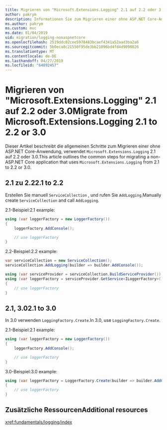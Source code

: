 ```yaml
---
title: Migrieren von "Microsoft.Extensions.Logging" 2.1 auf 2.2 oder 3.0
author: pakrym
description: Informationen Sie zum Migrieren einer ohne ASP.NET Core-Anwendung, die "Microsoft.Extensions.Logging" 2.1 auf 2.2 oder 3.0 verwendet.
ms.author: pakrym
ms.custom: mvc
ms.date: 01/04/2019
uid: migration/logging-nonaspnetcore
ms.openlocfilehash: 2519ddc02cee5978483bcaef4341a52aad3ba2a6
ms.sourcegitcommit: 5b0eca8c21550f95de3bb21096bd4fd4d9098026
ms.translationtype: MT
ms.contentlocale: de-DE
ms.lasthandoff: 04/27/2019
ms.locfileid: "64892457"
---
```

# <a name="migrate-from-microsoftextensionslogging-21-to-22-or-30"></a><span data-ttu-id="cc05f-103">Migrieren von "Microsoft.Extensions.Logging" 2.1 auf 2.2 oder 3.0</span><span class="sxs-lookup"><span data-stu-id="cc05f-103">Migrate from Microsoft.Extensions.Logging 2.1 to 2.2 or 3.0</span></span>

<span data-ttu-id="cc05f-104">Dieser Artikel beschreibt die allgemeinen Schritte zum Migrieren einer ohne ASP.NET Core-Anwendung, verwendet `Microsoft.Extensions.Logging` 2.1 auf 2.2 oder 3.0.</span><span class="sxs-lookup"><span data-stu-id="cc05f-104">This article outlines the common steps for migrating a non-ASP.NET Core application that uses `Microsoft.Extensions.Logging` from 2.1 to 2.2 or 3.0.</span></span>

## <a name="21-to-22"></a><span data-ttu-id="cc05f-105">2.1 zu 2.2</span><span class="sxs-lookup"><span data-stu-id="cc05f-105">2.1 to 2.2</span></span>

<span data-ttu-id="cc05f-106">Erstellen Sie manuell `ServiceCollection` , und rufen Sie `AddLogging`.</span><span class="sxs-lookup"><span data-stu-id="cc05f-106">Manually create `ServiceCollection` and call `AddLogging`.</span></span>

<span data-ttu-id="cc05f-107">2.1-Beispiel:</span><span class="sxs-lookup"><span data-stu-id="cc05f-107">2.1 example:</span></span>

```csharp
using (var loggerFactory = new LoggerFactory())
{
    loggerFactory.AddConsole();

    // use loggerFactory
}
```

<span data-ttu-id="cc05f-108">2.2-Beispiel:</span><span class="sxs-lookup"><span data-stu-id="cc05f-108">2.2 example:</span></span>

```csharp
var serviceCollection = new ServiceCollection();
serviceCollection.AddLogging(builder => builder.AddConsole());

using (var serviceProvider = serviceCollection.BuildServiceProvider())
using (var loggerFactory = serviceProvider.GetService<ILoggerFactory>())
{
    // use loggerFactory
}
```

## <a name="21-to-30"></a><span data-ttu-id="cc05f-109">2.1, 3.0</span><span class="sxs-lookup"><span data-stu-id="cc05f-109">2.1 to 3.0</span></span>

<span data-ttu-id="cc05f-110">In 3.0 verwenden `LoggingFactory.Create`.</span><span class="sxs-lookup"><span data-stu-id="cc05f-110">In 3.0, use `LoggingFactory.Create`.</span></span>

<span data-ttu-id="cc05f-111">2.1-Beispiel:</span><span class="sxs-lookup"><span data-stu-id="cc05f-111">2.1 example:</span></span>

```csharp
using (var loggerFactory = new LoggerFactory())
{
    loggerFactory.AddConsole();

    // use loggerFactory
}
```

<span data-ttu-id="cc05f-112">3.0-Beispiel:</span><span class="sxs-lookup"><span data-stu-id="cc05f-112">3.0 example:</span></span>

```csharp
using (var loggerFactory = LoggerFactory.Create(builder => builder.AddConsole()))
{
    // use loggerFactory
}
```

## <a name="additional-resources"></a><span data-ttu-id="cc05f-113">Zusätzliche Ressourcen</span><span class="sxs-lookup"><span data-stu-id="cc05f-113">Additional resources</span></span>

<xref:fundamentals/logging/index>